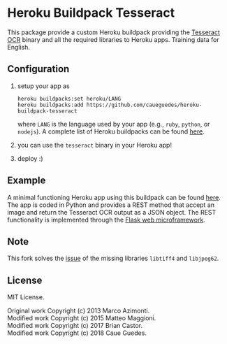 # Heroku Buildpack Tesseract

This package provide a custom Heroku buildpack providing the [Tesseract OCR](https://code.google.com/p/tesseract-ocr/) binary and all the required libraries to Heroku apps. Training data for English. 

## Configuration

1. setup your app as  
    ```
    heroku buildpacks:set heroku/LANG
    heroku buildpacks:add https://github.com/caueguedes/heroku-buildpack-tesseract
    ```
	
    where `LANG` is the language used by your app (e.g., `ruby`, `python`, or `nodejs`). A complete list of Heroku buildpacks can be found [here](https://devcenter.heroku.com/articles/buildpacks).
2. you can use the `tesseract` binary in your Heroku app!
3. deploy :)

## Example
A minimal functioning Heroku app using this buildpack can be found [here](https://github.com/matteotiziano/secret-harbor). The app is coded in Python and provides a REST method that accept an image and return the Tesseract OCR output as a JSON object. The REST functionality is implemented through the [Flask web microframework](http://flask.pocoo.org/).

## Note
This fork solves the [issue](https://github.com/fouady/RoR-Tesseract-Heroku/issues/1) of the missing libraries `libtiff4` and `libjpeg62`.

## License
MIT License.

Original work Copyright (c) 2013 Marco Azimonti.  
Modified work Copyright (c) 2015 Matteo Maggioni.      
Modified work Copyright (c) 2017 Brian Castor.    
Modified work Copyright (c) 2018 Caue Guedes.             
